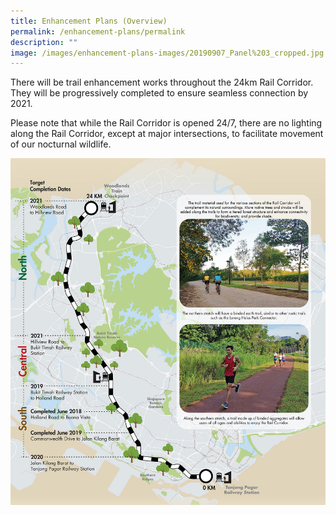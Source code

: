 ```yaml
---
title: Enhancement Plans (Overview)
permalink: /enhancement-plans/permalink
description: ""
image: /images/enhancement-plans-images/20190907_Panel%203_cropped.jpg
---
```




There will be trail enhancement works throughout the 24km Rail Corridor. They will be progressively completed to ensure seamless connection by 2021.

Please note that while the Rail Corridor is opened 24/7, there are no lighting along the Rail Corridor, except at major intersections, to facilitate movement of our nocturnal wildlife. 

![Alt text for image on Isomer site](/images/enhancement-plans-images/20190907_Panel%203_cropped.jpg)